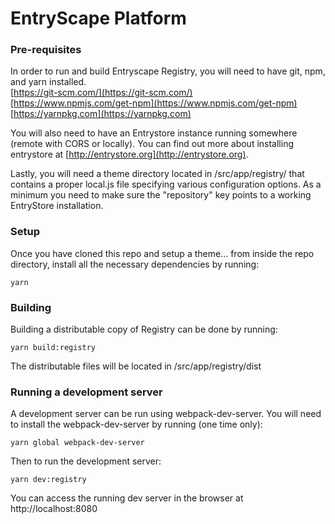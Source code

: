 # EntryScape Platform

### Pre-requisites
In order to run and build Entryscape Registry, you will need to have git, npm, and yarn installed.  
[https://git-scm.com/](https://git-scm.com/)  
[https://www.npmjs.com/get-npm](https://www.npmjs.com/get-npm)  
[https://yarnpkg.com](https://yarnpkg.com)

You will also need to have an Entrystore instance running somewhere (remote with CORS or locally).
You can find out more about installing entrystore at [http://entrystore.org](http://entrystore.org).

Lastly, you will need a theme directory located in /src/app/registry/ that contains a proper local.js file specifying various configuration options. As a minimum you need to make sure the "repository" key points to a working EntryStore installation.

### Setup
Once you have cloned this repo and setup a theme... from inside the repo directory, install all the necessary dependencies by running:
```
yarn
```

### Building
Building a distributable copy of Registry can be done by running:
```
yarn build:registry
```
The distributable files will be located in /src/app/registry/dist

### Running a development server
A development server can be run using webpack-dev-server. You will need to install the webpack-dev-server by running (one time only):
```
yarn global webpack-dev-server
```

Then to run the development server:
```
yarn dev:registry
```

You can access the running dev server in the browser at http://localhost:8080

